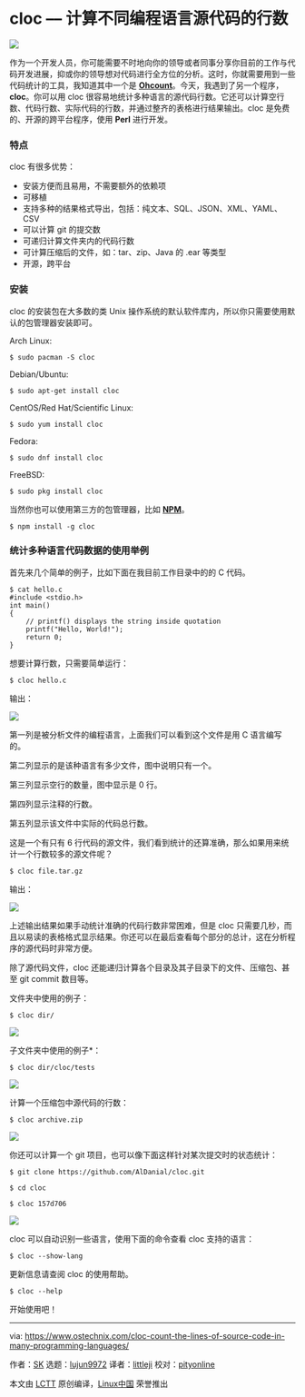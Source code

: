 cloc –– 计算不同编程语言源代码的行数
======

![](https://www.ostechnix.com/wp-content/uploads/2018/10/cloc-720x340.png)

作为一个开发人员，你可能需要不时地向你的领导或者同事分享你目前的工作与代码开发进展，抑或你的领导想对代码进行全方位的分析。这时，你就需要用到一些代码统计的工具，我知道其中一个是 [**Ohcount**][1]。今天，我遇到了另一个程序，**cloc**。你可以用 cloc 很容易地统计多种语言的源代码行数。它还可以计算空行数、代码行数、实际代码的行数，并通过整齐的表格进行结果输出。cloc 是免费的、开源的跨平台程序，使用 **Perl** 进行开发。

### 特点

cloc 有很多优势：

* 安装方便而且易用，不需要额外的依赖项
* 可移植
* 支持多种的结果格式导出，包括：纯文本、SQL、JSON、XML、YAML、CSV
* 可以计算 git 的提交数
* 可递归计算文件夹内的代码行数
* 可计算压缩后的文件，如：tar、zip、Java 的 .ear 等类型
* 开源，跨平台

### 安装

cloc 的安装包在大多数的类 Unix 操作系统的默认软件库内，所以你只需要使用默认的包管理器安装即可。

Arch Linux:

```
$ sudo pacman -S cloc
```

Debian/Ubuntu:

```
$ sudo apt-get install cloc
```

CentOS/Red Hat/Scientific Linux:

```
$ sudo yum install cloc
```

Fedora:

```
$ sudo dnf install cloc
```

FreeBSD:

```
$ sudo pkg install cloc
```

当然你也可以使用第三方的包管理器，比如 [**NPM**][2]。

```
$ npm install -g cloc
```

### 统计多种语言代码数据的使用举例

首先来几个简单的例子，比如下面在我目前工作目录中的的 C 代码。

```
$ cat hello.c
#include <stdio.h>
int main()
{
    // printf() displays the string inside quotation
    printf("Hello, World!");
    return 0;
}
```

想要计算行数，只需要简单运行：

```
$ cloc hello.c
```

输出：

![](https://www.ostechnix.com/wp-content/uploads/2018/10/Hello-World-Program.png)

第一列是被分析文件的编程语言，上面我们可以看到这个文件是用 C 语言编写的。

第二列显示的是该种语言有多少文件，图中说明只有一个。

第三列显示空行的数量，图中显示是 0 行。

第四列显示注释的行数。

第五列显示该文件中实际的代码总行数。

这是一个有只有 6 行代码的源文件，我们看到统计的还算准确，那么如果用来统计一个行数较多的源文件呢？

```
$ cloc file.tar.gz
```

输出：

![](https://www.ostechnix.com/wp-content/uploads/2018/10/cloc-1.png)

上述输出结果如果手动统计准确的代码行数非常困难，但是 cloc 只需要几秒，而且以易读的表格格式显示结果。你还可以在最后查看每个部分的总计，这在分析程序的源代码时非常方便。

除了源代码文件，cloc 还能递归计算各个目录及其子目录下的文件、压缩包、甚至 git commit 数目等。

文件夹中使用的例子：

```
$ cloc dir/
```

![][3]

子文件夹中使用的例子*：

```
$ cloc dir/cloc/tests
```

![][4]

计算一个压缩包中源代码的行数：

```
$ cloc archive.zip
```

![][5]

你还可以计算一个 git 项目，也可以像下面这样针对某次提交时的状态统计：

```
$ git clone https://github.com/AlDanial/cloc.git

$ cd cloc

$ cloc 157d706
```

![][6]

cloc 可以自动识别一些语言，使用下面的命令查看 cloc 支持的语言：

```
$ cloc --show-lang
```

更新信息请查阅 cloc 的使用帮助。

```
$ cloc --help
```

开始使用吧！

--------------------------------------------------------------------------------

via: https://www.ostechnix.com/cloc-count-the-lines-of-source-code-in-many-programming-languages/

作者：[SK][a]
选题：[lujun9972][b]
译者：[littleji](https://github.com/littleji)
校对：[pityonline](https://github.com/pityonline)

本文由 [LCTT](https://github.com/LCTT/TranslateProject) 原创编译，[Linux中国](https://linux.cn/) 荣誉推出

[a]: https://www.ostechnix.com/author/sk/
[b]: https://github.com/lujun9972
[1]: https://www.ostechnix.com/ohcount-the-source-code-line-counter-and-analyzer/
[2]: https://www.ostechnix.com/install-node-js-linux/
[3]: http://www.ostechnix.com/wp-content/uploads/2018/10/cloc-2-1.png
[4]: http://www.ostechnix.com/wp-content/uploads/2018/10/cloc-4.png
[5]: http://www.ostechnix.com/wp-content/uploads/2018/10/cloc-3.png
[6]: http://www.ostechnix.com/wp-content/uploads/2018/10/cloc-5.png
